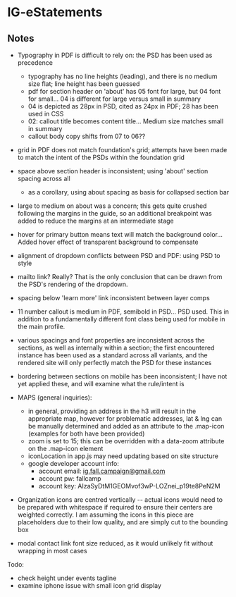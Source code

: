 # IG-eStatements

Notes
-----
- Typography in PDF is difficult to rely on: the PSD has been used as precedence
	- typography has no line heights (leading), and there is no medium size flat; line height has been guessed
	- pdf for section header on 'about' has 05 font for large, but 04 font for small... 04 is different for large versus small in summary
	- 04 is depicted as 28px in PSD, cited as 24px in PDF; 28 has been used in CSS
	- 02: callout title becomes content title... Medium size matches small in summary
	- callout body copy shifts from 07 to 06??

- grid in PDF does not match foundation's grid; attempts have been made to match the intent of the PSDs within the foundation grid

- space above section header is inconsistent; using 'about' section spacing across all
	- as a corollary, using about spacing as basis for collapsed section bar

- large to medium on about was a concern; this gets quite crushed following the margins in the guide, so an additional breakpoint was added to reduce the margins at an intermediate stage

- hover for primary button means text will match the background color... Added hover effect of transparent background to compensate

- alignment of dropdown conflicts between PSD and PDF: using PSD to style

- mailto link? Really? That is the only conclusion that can be drawn from the PSD's rendering of the dropdown.

- spacing below 'learn more' link inconsistent between layer comps

- 11 number callout is medium in PDF, semibold in PSD... PSD used. This in addition to a fundamentally different font class being used for mobile in the main profile.

- various spacings and font properties are inconsistent across the sections, as well as internally within a section; the first encountered instance has been used as a standard across all variants, and the rendered site will only perfectly match the PSD for these instances

- bordering between sections on mobile has been inconsistent; I have not yet applied these, and will examine what the rule/intent is

- MAPS (general inquiries):
	- in general, providing an address in the h3 will result in the appropriate map, however for problematic addresses, lat & lng can be manually determined and added as an attribute to the .map-icon (examples for both have been provided)
	- zoom is set to 15; this can be overridden with a data-zoom attribute on the .map-icon element
	- iconLocation in app.js may need updating based on site structure
	- google developer account info:
		- account email: ig.fall.campaign@gmail.com
		- account pw: fallcamp
		- account key: AIzaSyDtM1GEOMvof3wP-LOZnei_p19te8PeN2M

- Organization icons are centred vertically -- actual icons would need to be prepared with whitespace if required to ensure their centers are weighted correctly. I am assuming the icons in this piece are placeholders due to their low quality, and are simply cut to the bounding box

- modal contact link font size reduced, as it would unlikely fit without wrapping in most cases


Todo:
- check height under events tagline
- examine iphone issue with small icon grid display